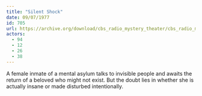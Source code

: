 ```yaml
---
title: "Silent Shock"
date: 09/07/1977
id: 705
url: https://archive.org/download/cbs_radio_mystery_theater/cbs_radio_mystery_theater-0701-0750.zip/cbs_radio_mystery_theater-0701-0750%2Fcbsrmt_0705_silent_shock.mp3
actors:
  - 94
  - 12
  - 26
  - 38
---
```

A female inmate of a mental asylum talks to invisible people and awaits the return of a beloved who might not exist. But the doubt lies in whether she is actually insane or made disturbed intentionally.